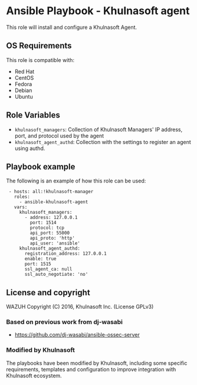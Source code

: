 Ansible Playbook - Khulnasoft agent
==============================

This role will install and configure a Khulnasoft Agent.

OS Requirements
----------------

This role is compatible with:
 * Red Hat
 * CentOS
 * Fedora
 * Debian
 * Ubuntu


Role Variables
--------------

* `khulnasoft_managers`: Collection of Khulnasoft Managers' IP address, port, and protocol used by the agent
* `khulnasoft_agent_authd`: Collection with the settings to register an agent using authd.

Playbook example
----------------

The following is an example of how this role can be used:

     - hosts: all:!khulnasoft-manager
       roles:
         - ansible-khulnasoft-agent
       vars:
         khulnasoft_managers:
           - address: 127.0.0.1
             port: 1514
             protocol: tcp
             api_port: 55000
             api_proto: 'http'
             api_user: 'ansible'
         khulnasoft_agent_authd:
           registration_address: 127.0.0.1
           enable: true
           port: 1515
           ssl_agent_ca: null
           ssl_auto_negotiate: 'no'


License and copyright
---------------------

WAZUH Copyright (C) 2016, Khulnasoft Inc. (License GPLv3)

### Based on previous work from dj-wasabi

  - https://github.com/dj-wasabi/ansible-ossec-server

### Modified by Khulnasoft

The playbooks have been modified by Khulnasoft, including some specific requirements, templates and configuration to improve integration with Khulnasoft ecosystem.
